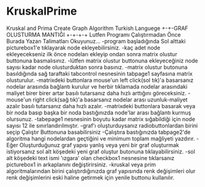 # KruskalPrime
Kruskal and Prima Create Graph Algorithm 
Turkish Languege
 +-+-GRAF OLUSTURMA MANTIĞI +-+-+-+
 Lutfen Programı Çalıştırmadan Önce Burada Yazan Talimatları Okuyunuz...
 -program başladığında Sol alttaki picturebox1'e tıklayarak node ekleyebilirsiniz.
 -kaç adet node ekleyecekseniz ilk önce nodeları ekleyip ondan sonra matrix olustur buttonuna basmalısınız.
 -lütfen matrix olustur buttonuna ekleyeceğiniz node sayısı kadar node olusturduktan sonra basınız.
 -matrix olustur butonuna basıldığında sağ taraftaki tabcontrol nesnesinin tabpage1 sayfasına matrix olusturulur.
 -matrixdeki buttonlara mouse'un left click(sol tık)'a basarsanız nodelar arasında bağlantı kurulur ve herbir tıklamada 
  nodelar arasındaki maliyet birer birer artar basılı tutarsanız daha hızlı arttığını göreceksiniz.
 -mouse'un right click(sağ tık)'a basarsanız nodelar arası uzunluk-maliyet  azalır basılı tutarsanız daha hızlı azalır.
 -matrixdeki buttonlara basarak veya bir noda basıp başka bir noda bastığınızda node'lar arası bağlantı kurmuş olursunuz.
 -tabepage1 nesnesinin boyutu kadar matrix sığabildiği için node sayısı 12 ile sınırlandırılmıştır.
 -graf'ı oluşturduysanız radiobuttonlardan birini seçip Çalıştır Buttonuna basabilirsiniz 
 -Çalıştıra bastığınızda tabpage2'de algoritma hangi nodelardan geçtiğini ve minimum toplam mağliyeti yazdırır.
 -Eğer Oluşturduğunuz graf yapısı yanlış veya yeni bir graf oluşturmak istiyorsanız
  sol alt köşedeki yeni graf oluştur butonuna tıklayabilirsiniz.
 -sol alt köşedeki text ismi 'ızgara' olan checkbox1 nesnesine tıklarsanız picturebox1 in arkaplanını değiştirirsiniz.
 -kruskal veya prim algoritmalarından birini çalıştırdığınızda graf yapısında renk değişimleri olur renk değişimlerini
  eski haline getirmek için yenile buttonu kullanılır. 
